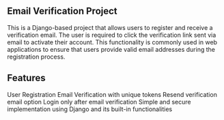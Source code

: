 ## Email Verification Project
This is a Django-based project that allows users to register and receive a verification email. The user is required to click the verification link sent via email to activate their account. This functionality is commonly used in web applications to ensure that users provide valid email addresses during the registration process.

## Features
User Registration
Email Verification with unique tokens
Resend verification email option
Login only after email verification
Simple and secure implementation using Django and its built-in functionalities

